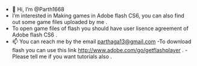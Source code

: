- 👋 Hi, I’m @Parth1668
- I’m interested in Making games in Adobe flash CS6, you can also find out some game files uploaded by me .
- To open game files of flash you should have user lisence agreement of Adobe flash CS6 .
- 📫 You can reach me by the email parthaga13@gmail.com
-To download flash you can use this link http://www.adobe.com/go/getflashplayer   .
-Please tell me if you want tutorials also .

<!---
Parth1668/Parth1668 is a ✨ special ✨ repository because its `README.md` (this file) appears on your GitHub profile.
You can click the Preview link to take a look at your changes.
--->
